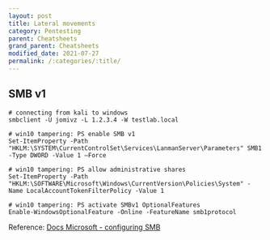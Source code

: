 ```yaml
---
layout: post
title: Lateral movements
category: Pentesting
parent: Cheatsheets
grand_parent: Cheatsheets
modified_date: 2021-07-27
permalink: /:categories/:title/
---
```


## SMB v1
```
# connecting from kali to windows
smbclient -U jomivz -L 1.2.3.4 -W testlab.local

# win10 tampering: PS enable SMB v1
Set-ItemProperty -Path "HKLM:\SYSTEM\CurrentControlSet\Services\LanmanServer\Parameters" SMB1 -Type DWORD -Value 1 –Force

# win10 tampering: PS allow administrative shares
Set-ItemProperty -Path "HKLM:\SOFTWARE\Microsoft\Windows\CurrentVersion\Policies\System" -Name LocalAccountTokenFilterPolicy -Value 1 

# win10 tampering: PS activate SMBv1 OptionalFeatures
Enable-WindowsOptionalFeature -Online -FeatureName smb1protocol
```
Reference: [Docs Microsoft - configuring SMB](https://docs.microsoft.com/en-us/windows-server/storage/file-server/troubleshoot/detect-enable-and-disable-smbv1-v2-v3)
